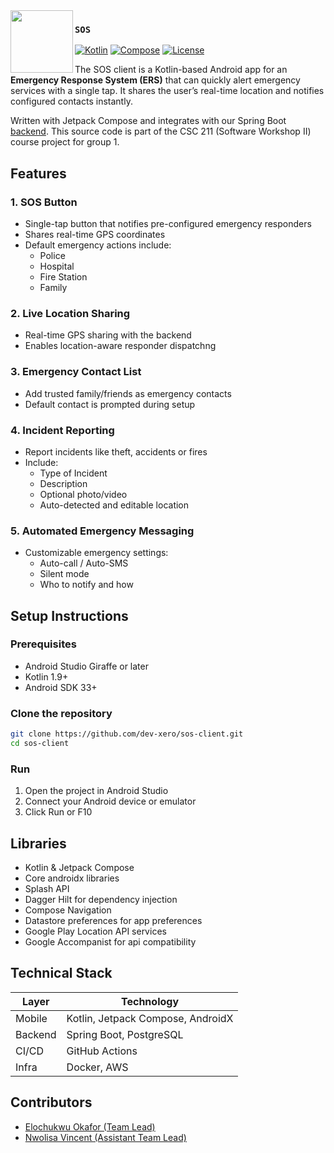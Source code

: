 <image src="./docs/assets/sos.svg" width="100px" align="left" />

### `SOS`

[![Kotlin](https://img.shields.io/badge/Kotlin-1.9-purple?logo=kotlin&style=for-the-badge&colorA=131820&colorB=FFFFFF)]("https://github.com/dev-xero/sos-client")
[![Compose](https://img.shields.io/badge/Jetpack%20Compose-UI-blue?style=for-the-badge&colorA=131820&colorB=FFFFFF&logo=android)]("https://github.com/dev-xero/sos-client")
[![License](https://img.shields.io/github/license/dev-xero/sos-client?style=for-the-badge&colorA=131820&colorB=FFFFFF&logo=github)]("https://github.com/dev-xero/sos-client")

The SOS client is a Kotlin-based Android app for an **Emergency Response System (ERS)** that can quickly alert emergency services with a single tap. It shares the user’s real-time location and notifies configured contacts instantly.

Written with Jetpack Compose and integrates with our Spring Boot [backend](https://github.com/Anuolu-2020/sos-backend). This source code is part of the CSC 211 (Software Workshop II) course project for group 1.

## Features

### 1. SOS Button

- Single-tap button that notifies pre-configured emergency responders
- Shares real-time GPS coordinates
- Default emergency actions include:
  - Police
  - Hospital
  - Fire Station
  - Family
 
### 2. Live Location Sharing

- Real-time GPS sharing with the backend
- Enables location-aware responder dispatchng

### 3. Emergency Contact List

- Add trusted family/friends as emergency contacts
- Default contact is prompted during setup

### 4. Incident Reporting

- Report incidents like theft, accidents or fires
- Include:
  - Type of Incident
  - Description
  - Optional photo/video
  - Auto-detected and editable location

### 5. Automated Emergency Messaging

- Customizable emergency settings:
  - Auto-call / Auto-SMS
  - Silent mode
  - Who to notify and how

## Setup Instructions

### Prerequisites

- Android Studio Giraffe or later
- Kotlin 1.9+
- Android SDK 33+

### Clone the repository

```bash
git clone https://github.com/dev-xero/sos-client.git
cd sos-client
```

### Run

1. Open the project in Android Studio
2. Connect your Android device or emulator
3. Click Run or F10

## Libraries

- Kotlin & Jetpack Compose
- Core androidx libraries
- Splash API
- Dagger Hilt for dependency injection
- Compose Navigation
- Datastore preferences for app preferences
- Google Play Location API services
- Google Accompanist for api compatibility

## Technical Stack

| Layer     | Technology                          |
|-----------|-------------------------------------|
| Mobile    | Kotlin, Jetpack Compose, AndroidX   |
| Backend   | Spring Boot, PostgreSQL             |
| CI/CD     | GitHub Actions                      |
| Infra     | Docker, AWS                         |

## Contributors

- [Elochukwu Okafor (Team Lead)](https://github.com/dev-xero)
- [Nwolisa Vincent (Assistant Team Lead)](https://github.com/NwolisaVincent)
